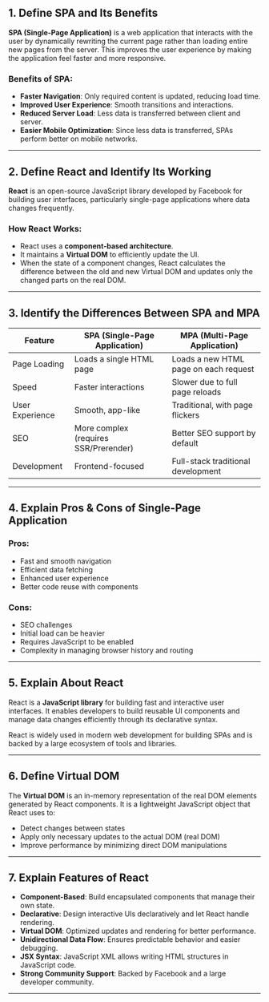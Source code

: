 ## 1. Define SPA and Its Benefits

**SPA (Single-Page Application)** is a web application that interacts with the user by dynamically rewriting the current page rather than loading entire new pages from the server. This improves the user experience by making the application feel faster and more responsive.

### Benefits of SPA:
- **Faster Navigation**: Only required content is updated, reducing load time.
- **Improved User Experience**: Smooth transitions and interactions.
- **Reduced Server Load**: Less data is transferred between client and server.
- **Easier Mobile Optimization**: Since less data is transferred, SPAs perform better on mobile networks.

---

## 2. Define React and Identify Its Working

**React** is an open-source JavaScript library developed by Facebook for building user interfaces, particularly single-page applications where data changes frequently.

### How React Works:
- React uses a **component-based architecture**.
- It maintains a **Virtual DOM** to efficiently update the UI.
- When the state of a component changes, React calculates the difference between the old and new Virtual DOM and updates only the changed parts on the real DOM.

---

## 3. Identify the Differences Between SPA and MPA

| Feature            | SPA (Single-Page Application)         | MPA (Multi-Page Application)            |
|--------------------|----------------------------------------|-----------------------------------------|
| Page Loading       | Loads a single HTML page               | Loads a new HTML page on each request   |
| Speed              | Faster interactions                    | Slower due to full page reloads         |
| User Experience    | Smooth, app-like                       | Traditional, with page flickers         |
| SEO                | More complex (requires SSR/Prerender)  | Better SEO support by default           |
| Development        | Frontend-focused                       | Full-stack traditional development      |

---

## 4. Explain Pros & Cons of Single-Page Application

### Pros:
- Fast and smooth navigation
- Efficient data fetching
- Enhanced user experience
- Better code reuse with components

### Cons:
- SEO challenges
- Initial load can be heavier
- Requires JavaScript to be enabled
- Complexity in managing browser history and routing

---

## 5. Explain About React

React is a **JavaScript library** for building fast and interactive user interfaces. It enables developers to build reusable UI components and manage data changes efficiently through its declarative syntax.

React is widely used in modern web development for building SPAs and is backed by a large ecosystem of tools and libraries.

---

## 6. Define Virtual DOM

The **Virtual DOM** is an in-memory representation of the real DOM elements generated by React components. It is a lightweight JavaScript object that React uses to:
- Detect changes between states
- Apply only necessary updates to the actual DOM (real DOM)
- Improve performance by minimizing direct DOM manipulations

---

## 7. Explain Features of React

- **Component-Based**: Build encapsulated components that manage their own state.
- **Declarative**: Design interactive UIs declaratively and let React handle rendering.
- **Virtual DOM**: Optimized updates and rendering for better performance.
- **Unidirectional Data Flow**: Ensures predictable behavior and easier debugging.
- **JSX Syntax**: JavaScript XML allows writing HTML structures in JavaScript code.
- **Strong Community Support**: Backed by Facebook and a large developer community.

---
